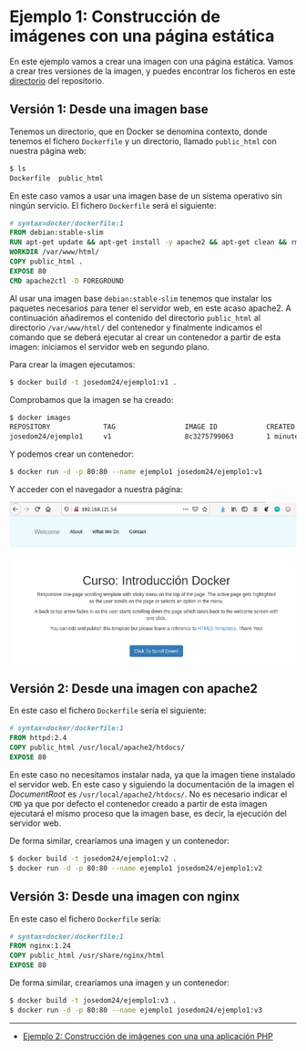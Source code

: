 # Ejemplo 1: Construcción de imágenes con una página estática

En este ejemplo vamos a crear una imagen con una página estática. Vamos a crear tres versiones de la imagen, y puedes encontrar los ficheros en este [directorio](https://github.com/josedom24/curso_docker_ies/tree/main/ejemplos/modulo5/ejemplo1) del repositorio.

## Versión 1: Desde una imagen base

Tenemos un directorio, que en Docker se denomina contexto, donde tenemos el fichero `Dockerfile` y un directorio, llamado `public_html` con nuestra página web:

```bash
$ ls
Dockerfile  public_html
```

En este caso vamos a usar una imagen base de un sistema operativo sin ningún servicio. El fichero `Dockerfile` será el siguiente:

```Dockerfile
# syntax=docker/dockerfile:1
FROM debian:stable-slim
RUN apt-get update && apt-get install -y apache2 && apt-get clean && rm -rf /var/lib/apt/lists/*
WORKDIR /var/www/html/
COPY public_html .
EXPOSE 80
CMD apache2ctl -D FOREGROUND
```

Al usar una imagen base `debian:stable-slim` tenemos que instalar los paquetes necesarios para tener el servidor web, en este acaso apache2. A continuación añadiremos el contenido del directorio `public_html` al directorio `/var/www/html/` del contenedor y finalmente indicamos el comando que se deberá ejecutar al crear un contenedor a partir de esta imagen: iniciamos el servidor web en segundo plano.

Para crear la imagen ejecutamos:

```bash
$ docker build -t josedom24/ejemplo1:v1 .
```

Comprobamos que la imagen se ha creado:

```bash
$ docker images
REPOSITORY             TAG                 IMAGE ID            CREATED             SIZE
josedom24/ejemplo1     v1                  8c3275799063        1 minute ago      226MB
```

Y podemos crear un contenedor:

```bash
$ docker run -d -p 80:80 --name ejemplo1 josedom24/ejemplo1:v1
```

Y acceder con el navegador a nuestra página:

![ejemplo1](img/ejemplo1.png)


## Versión 2: Desde una imagen con apache2

En este caso el fichero `Dockerfile` sería el siguiente:

```Dockerfile
# syntax=docker/dockerfile:1
FROM httpd:2.4
COPY public_html /usr/local/apache2/htdocs/
EXPOSE 80
```

En este caso no necesitamos instalar nada, ya que la imagen tiene instalado el servidor web. En este caso y siguiendo la documentación de la imagen el *DocumentRoot* es `/usr/local/apache2/htdocs/`. No es necesario indicar el `CMD` ya que por defecto el contenedor creado a partir de esta imagen ejecutará el mismo proceso que la imagen base, es decir, la ejecución del servidor web.

De forma similar, crearíamos una imagen y un contenedor:

```bash
$ docker build -t josedom24/ejemplo1:v2 .
$ docker run -d -p 80:80 --name ejemplo1 josedom24/ejemplo1:v2
```

## Versión 3: Desde una imagen con nginx

En este caso el fichero `Dockerfile` sería:

```Dockerfile
# syntax=docker/dockerfile:1
FROM nginx:1.24
COPY public_html /usr/share/nginx/html
EXPOSE 80
```

De forma similar, crearíamos una imagen y un contenedor:

```bash
$ docker build -t josedom24/ejemplo1:v3 .
$ docker run -d -p 80:80 --name ejemplo1 josedom24/ejemplo1:v3
```

---

* [Ejemplo 2: Construcción de imágenes con una una aplicación PHP](ejemplo2.md)

